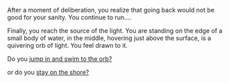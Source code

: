 After a moment of deliberation, you realize that going back would not be good for your sanity.  You continue to run.... 

Finally, you reach the source of the light.  You are standing on the edge of a small body of water, in the middle, hovering just above the surface, is a quivering orb of light.  You feel drawn to it. 

Do you [jump in and swim to the orb?](Forward_Swim/forwardSwim.md)

or do you [stay on the shore?](Forward_Stay/forwardStay.md)